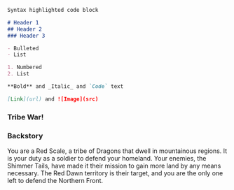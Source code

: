 ```markdown
Syntax highlighted code block

# Header 1
## Header 2
### Header 3

- Bulleted
- List

1. Numbered
2. List

**Bold** and _Italic_ and `Code` text

[Link](url) and ![Image](src)
```

### Tribe War!

### Backstory

You are a Red Scale, a tribe of Dragons that dwell in mountainous regions. It is your duty as a soldier to defend your homeland. Your enemies, the Shimmer Tails, have made it their mission to gain more land by any means necessary. The Red Dawn territory is their target, and you are the only one left to defend the Northern Front.
